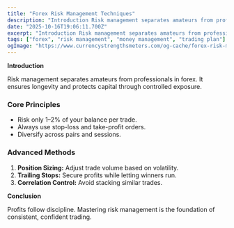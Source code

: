```yaml
---
title: "Forex Risk Management Techniques"
description: "Introduction Risk management separates amateurs from professionals in forex..."
date: "2025-10-16T19:06:11.700Z"
excerpt: "Introduction Risk management separates amateurs from professionals in forex. It ensures longevity and protects capital through controlled exposure. Core Principles - Risk only 1–2% of your balance per trade. - Always use stop-loss and take-profit orders. - Diversify across pairs and sessions. Advanced Methods 1. Position Sizing: Adjust trade volume..."
tags: ["forex", "risk management", "money management", "trading plan"]
ogImage: "https://www.currencystrengthsmeters.com/og-cache/forex-risk-management-techniques.jpg"
---
```

**Introduction**

Risk management separates amateurs from professionals in forex. It ensures longevity and protects capital through controlled exposure.

### Core Principles

- Risk only 1–2% of your balance per trade.  
- Always use stop-loss and take-profit orders.  
- Diversify across pairs and sessions.

### Advanced Methods

1. **Position Sizing:** Adjust trade volume based on volatility.  
2. **Trailing Stops:** Secure profits while letting winners run.  
3. **Correlation Control:** Avoid stacking similar trades.

**Conclusion**

Profits follow discipline. Mastering risk management is the foundation of consistent, confident trading.
